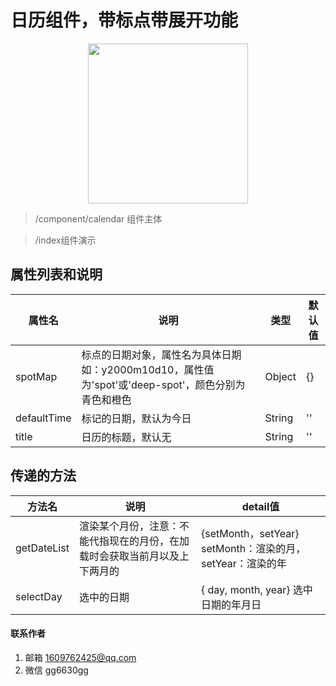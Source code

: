 # 日历组件，带标点带展开功能
<p align="center">
    <img src="https://pcsdata.baidu.com/thumbnail/1332e6e45r41a8a1302c095cf7c5c00c?fid=665664031-16051585-369158655744090&rt=pr&sign=FDTAER-yUdy3dSFZ0SVxtzShv1zcMqd-3XmrS9de6KIOgK32rdkZS5zD9MM%3D&expires=2h&chkv=0&chkbd=0&chkpc=&dp-logid=9097036543144491384&dp-callid=0&time=1653379200&bus_no=26&size=c1600_u1600&quality=100&vuk=-&ft=video" width="256">
</p>

> /component/calendar 组件主体

> /index组件演示

## 属性列表和说明
|  属性名  | 说明  | 类型  | 默认值  |
|  ----  | ----  | ----  | ----  |
| spotMap | 标点的日期对象，属性名为具体日期如：y2000m10d10，属性值为'spot'或'deep-spot'，颜色分别为青色和橙色 | Object | {} |
| defaultTime | 标记的日期，默认为今日 | String | '' |
| title | 日历的标题，默认无 | String | '' |

## 传递的方法
|  方法名  | 说明  | detail值  |
|  ----  | ----  | ----  |
| getDateList | 渲染某个月份，注意：不能代指现在的月份，在加载时会获取当前月以及上下两月的 | {setMonth，setYear} setMonth：渲染的月，setYear：渲染的年 |
| selectDay | 选中的日期 | { day, month, year} 选中日期的年月日 |

#### 联系作者

1.  邮箱 1609762425@qq.com
2.  微信 gg6630gg